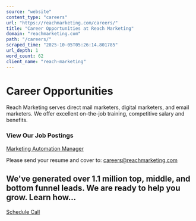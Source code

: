 ```yaml
---
source: "website"
content_type: "careers"
url: "https://reachmarketing.com/careers/"
title: "Career Opportunities at Reach Marketing"
domain: "reachmarketing.com"
path: "/careers/"
scraped_time: "2025-10-05T05:26:14.801785"
url_depth: 1
word_count: 62
client_name: "reach-marketing"
---
```


# Career Opportunities

Reach Marketing serves direct mail marketers, digital marketers, and email marketers. We offer excellent on-the-job training, competitive salary and benefits.

### View Our Job Postings

[Marketing Automation Manager](https://reachmarketing.com/marketing-automation-manager/)

Please send your resume and cover to: [careers@reachmarketing.com](mailto:careers@reachmarketing.com)

## We've generated over 1.1 million top, middle, and bottom funnel leads. We are ready to help you grow. Learn how...

[Schedule Call](https://calendly.com/wayne-nagrowski)